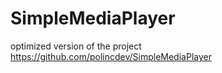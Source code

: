 # SimpleMediaPlayer

optimized version of the project https://github.com/polincdev/SimpleMediaPlayer
